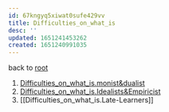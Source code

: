 ```yaml
---
id: 67kngyq5xiwat0sufe429vv
title: Difficulties_on_what_is
desc: ''
updated: 1651241453262
created: 1651240991035
---
```

back to [root](https://github.com/makikuri/nousmonkey/blob/Ancient-Philosophy/root.md) <br>

1. [Difficulties_on_what_is.monist&dualist](https://github.com/makikuri/nousmonkey/blob/Ancient-Philosophy/Difficulties_on_what_is.monist%26dualist.md)
2. [Difficulties_on_what_is.Idealists&Empiricist](https://github.com/makikuri/nousmonkey/blob/Ancient-Philosophy/Difficulties_on_what_is.Idealists%26Empiricist.md)
3. [[Difficulties_on_what_is.Late-Learners]]
